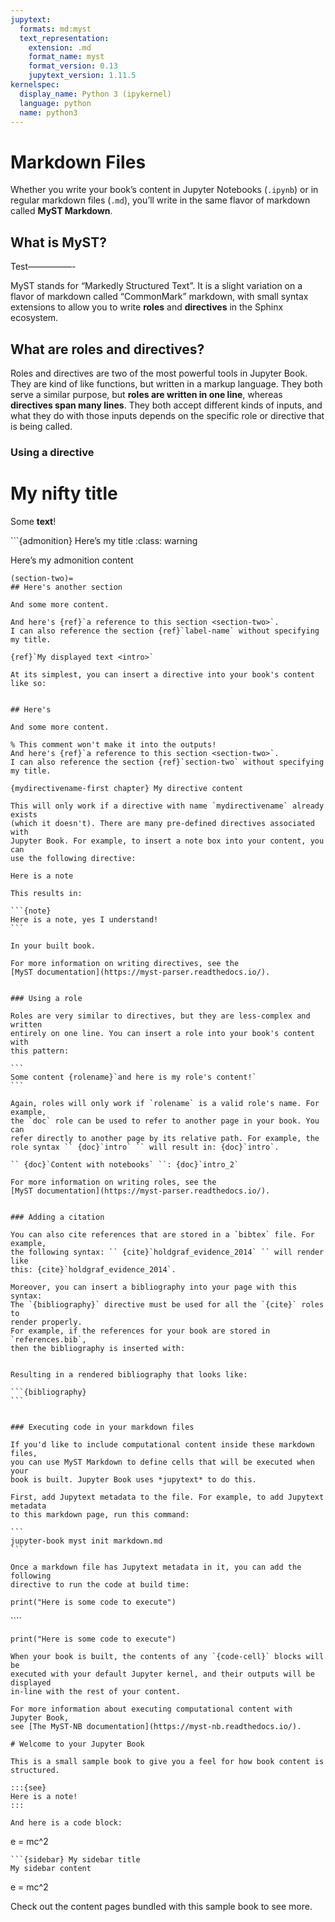 ```yaml
---
jupytext:
  formats: md:myst
  text_representation:
    extension: .md
    format_name: myst
    format_version: 0.13
    jupytext_version: 1.11.5
kernelspec:
  display_name: Python 3 (ipykernel)
  language: python
  name: python3
---
```


# Markdown Files

Whether you write your book’s content in Jupyter Notebooks (`.ipynb`) or
in regular markdown files (`.md`), you’ll write in the same flavor of markdown
called **MyST Markdown**.

## What is MyST?

Test—————-

MyST stands for “Markedly Structured Text”. It
is a slight variation on a flavor of markdown called “CommonMark” markdown,
with small syntax extensions to allow you to write **roles** and **directives**
in the Sphinx ecosystem.

## What are roles and directives?

Roles and directives are two of the most powerful tools in Jupyter Book. They
are kind of like functions, but written in a markup language. They both
serve a similar purpose, but **roles are written in one line**, whereas
**directives span many lines**. They both accept different kinds of inputs,
and what they do with those inputs depends on the specific role or directive
that is being called.

### Using a directive

# My nifty title

Some **text**!

\`\`\`{admonition} Here’s my title
:class: warning

Here’s my admonition content


    (section-two)=
    ## Here's another section

    And some more content.

    And here's {ref}`a reference to this section <section-two>`.
    I can also reference the section {ref}`label-name` without specifying my title.

    {ref}`My displayed text <intro>`

    At its simplest, you can insert a directive into your book's content like so:


    ## Here's

    And some more content.

    % This comment won't make it into the outputs!
    And here's {ref}`a reference to this section <section-two>`.
    I can also reference the section {ref}`section-two` without specifying my title.

`{mydirectivename-first chapter} My directive content`


    This will only work if a directive with name `mydirectivename` already exists
    (which it doesn't). There are many pre-defined directives associated with
    Jupyter Book. For example, to insert a note box into your content, you can
    use the following directive:

``` {note}
Here is a note
```


    This results in:

    ```{note}
    Here is a note, yes I understand!
    ```

    In your built book.

    For more information on writing directives, see the
    [MyST documentation](https://myst-parser.readthedocs.io/).


    ### Using a role

    Roles are very similar to directives, but they are less-complex and written
    entirely on one line. You can insert a role into your book's content with
    this pattern:

    ```
    Some content {rolename}`and here is my role's content!`
    ```

    Again, roles will only work if `rolename` is a valid role's name. For example,
    the `doc` role can be used to refer to another page in your book. You can
    refer directly to another page by its relative path. For example, the
    role syntax `` {doc}`intro` `` will result in: {doc}`intro`.

    `` {doc}`Content with notebooks` ``: {doc}`intro_2`

    For more information on writing roles, see the
    [MyST documentation](https://myst-parser.readthedocs.io/).


    ### Adding a citation

    You can also cite references that are stored in a `bibtex` file. For example,
    the following syntax: `` {cite}`holdgraf_evidence_2014` `` will render like
    this: {cite}`holdgraf_evidence_2014`.

    Moreover, you can insert a bibliography into your page with this syntax:
    The `{bibliography}` directive must be used for all the `{cite}` roles to
    render properly.
    For example, if the references for your book are stored in `references.bib`,
    then the bibliography is inserted with:

``` {bibliography}
```


    Resulting in a rendered bibliography that looks like:

    ```{bibliography}
    ```


    ### Executing code in your markdown files

    If you'd like to include computational content inside these markdown files,
    you can use MyST Markdown to define cells that will be executed when your
    book is built. Jupyter Book uses *jupytext* to do this.

    First, add Jupytext metadata to the file. For example, to add Jupytext metadata
    to this markdown page, run this command:

    ```
    jupyter-book myst init markdown.md
    ```

    Once a markdown file has Jupytext metadata in it, you can add the following
    directive to run the code at build time:

``` {code-cell}
print("Here is some code to execute")
```

\`\`\`\`

``` {code-cell}
print("Here is some code to execute")

When your book is built, the contents of any `{code-cell}` blocks will be
executed with your default Jupyter kernel, and their outputs will be displayed
in-line with the rest of your content.

For more information about executing computational content with Jupyter Book,
see [The MyST-NB documentation](https://myst-nb.readthedocs.io/).

# Welcome to your Jupyter Book

This is a small sample book to give you a feel for how book content is
structured.

:::{see}
Here is a note!
:::

And here is a code block:
```

e = mc^2


    ```{sidebar} My sidebar title
    My sidebar content

e = mc^2

Check out the content pages bundled with this sample book to see more.
